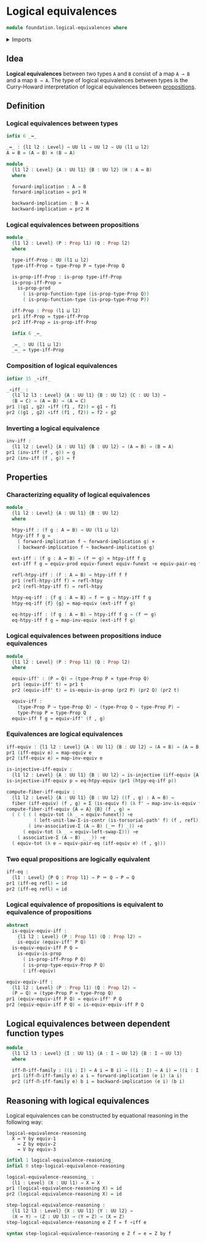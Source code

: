 # Logical equivalences

```agda
module foundation.logical-equivalences where
```

<details><summary>Imports</summary>

```agda
open import foundation.dependent-pair-types
open import foundation.equality-cartesian-product-types
open import foundation.equivalence-extensionality
open import foundation.functoriality-cartesian-product-types
open import foundation.type-arithmetic-dependent-pair-types
open import foundation.universe-levels

open import foundation-core.cartesian-product-types
open import foundation-core.contractible-types
open import foundation-core.equivalences
open import foundation-core.fibers-of-maps
open import foundation-core.function-extensionality
open import foundation-core.function-types
open import foundation-core.functoriality-dependent-pair-types
open import foundation-core.homotopies
open import foundation-core.identity-types
open import foundation-core.injective-maps
open import foundation-core.propositions
```

</details>

## Idea

**Logical equivalences** between two types `A` and `B` consist of a map `A → B`
and a map `B → A`. The type of logical equivalences between types is the
Curry-Howard interpretation of logical equivalences between
[propositions](foundation-core.propositions.md).

## Definition

### Logical equivalences between types

```agda
infix 6 _↔_

_↔_ : {l1 l2 : Level} → UU l1 → UU l2 → UU (l1 ⊔ l2)
A ↔ B = (A → B) × (B → A)

module _
  {l1 l2 : Level} {A : UU l1} {B : UU l2} (H : A ↔ B)
  where

  forward-implication : A → B
  forward-implication = pr1 H

  backward-implication : B → A
  backward-implication = pr2 H
```

### Logical equivalences between propositions

```agda
module _
  {l1 l2 : Level} (P : Prop l1) (Q : Prop l2)
  where

  type-iff-Prop : UU (l1 ⊔ l2)
  type-iff-Prop = type-Prop P ↔ type-Prop Q

  is-prop-iff-Prop : is-prop type-iff-Prop
  is-prop-iff-Prop =
    is-prop-prod
      ( is-prop-function-type (is-prop-type-Prop Q))
      ( is-prop-function-type (is-prop-type-Prop P))

  iff-Prop : Prop (l1 ⊔ l2)
  pr1 iff-Prop = type-iff-Prop
  pr2 iff-Prop = is-prop-iff-Prop

  infix 6 _⇔_

  _⇔_ : UU (l1 ⊔ l2)
  _⇔_ = type-iff-Prop
```

### Composition of logical equivalences

```agda
infixr 15 _∘iff_

_∘iff_ :
  {l1 l2 l3 : Level} {A : UU l1} {B : UU l2} {C : UU l3} →
  (B ↔ C) → (A ↔ B) → (A ↔ C)
pr1 ((g1 , g2) ∘iff (f1 , f2)) = g1 ∘ f1
pr2 ((g1 , g2) ∘iff (f1 , f2)) = f2 ∘ g2
```

### Inverting a logical equivalence

```agda
inv-iff :
  {l1 l2 : Level} {A : UU l1} {B : UU l2} → (A ↔ B) → (B ↔ A)
pr1 (inv-iff (f , g)) = g
pr2 (inv-iff (f , g)) = f
```

## Properties

### Characterizing equality of logical equivalences

```agda
module _
  {l1 l2 : Level} {A : UU l1} {B : UU l2}
  where

  htpy-iff : (f g : A ↔ B) → UU (l1 ⊔ l2)
  htpy-iff f g =
    ( forward-implication f ~ forward-implication g) ×
    ( backward-implication f ~ backward-implication g)

  ext-iff : (f g : A ↔ B) → (f ＝ g) ≃ htpy-iff f g
  ext-iff f g = equiv-prod equiv-funext equiv-funext ∘e equiv-pair-eq f g

  refl-htpy-iff : (f : A ↔ B) → htpy-iff f f
  pr1 (refl-htpy-iff f) = refl-htpy
  pr2 (refl-htpy-iff f) = refl-htpy

  htpy-eq-iff : {f g : A ↔ B} → f ＝ g → htpy-iff f g
  htpy-eq-iff {f} {g} = map-equiv (ext-iff f g)

  eq-htpy-iff : (f g : A ↔ B) → htpy-iff f g → (f ＝ g)
  eq-htpy-iff f g = map-inv-equiv (ext-iff f g)
```

### Logical equivalences between propositions induce equivalences

```agda
module _
  {l1 l2 : Level} (P : Prop l1) (Q : Prop l2)
  where

  equiv-iff' : (P ⇔ Q) → (type-Prop P ≃ type-Prop Q)
  pr1 (equiv-iff' t) = pr1 t
  pr2 (equiv-iff' t) = is-equiv-is-prop (pr2 P) (pr2 Q) (pr2 t)

  equiv-iff :
    (type-Prop P → type-Prop Q) → (type-Prop Q → type-Prop P) →
    type-Prop P ≃ type-Prop Q
  equiv-iff f g = equiv-iff' (f , g)
```

### Equivalences are logical equivalences

```agda
iff-equiv : {l1 l2 : Level} {A : UU l1} {B : UU l2} → (A ≃ B) → (A ↔ B)
pr1 (iff-equiv e) = map-equiv e
pr2 (iff-equiv e) = map-inv-equiv e

is-injective-iff-equiv :
  {l1 l2 : Level} {A : UU l1} {B : UU l2} → is-injective (iff-equiv {A = A} {B})
is-injective-iff-equiv p = eq-htpy-equiv (pr1 (htpy-eq-iff p))

compute-fiber-iff-equiv :
  {l1 l2 : Level} {A : UU l1} {B : UU l2} ((f , g) : A ↔ B) →
  fiber (iff-equiv) (f , g) ≃ Σ (is-equiv f) (λ f' → map-inv-is-equiv f' ~ g)
compute-fiber-iff-equiv {A = A} {B} (f , g) =
  ( ( ( ( ( equiv-tot (λ _ → equiv-funext)) ∘e
          ( left-unit-law-Σ-is-contr (is-torsorial-path' f) (f , refl))) ∘e
        ( inv-associative-Σ (A → B) (_＝ f) _)) ∘e
      ( equiv-tot (λ _ → equiv-left-swap-Σ))) ∘e
    ( associative-Σ (A → B) _ _)) ∘e
  ( equiv-tot (λ e → equiv-pair-eq (iff-equiv e) (f , g)))
```

### Two equal propositions are logically equivalent

```agda
iff-eq :
  {l1 : Level} {P Q : Prop l1} → P ＝ Q → P ⇔ Q
pr1 (iff-eq refl) = id
pr2 (iff-eq refl) = id
```

### Logical equivalence of propositions is equivalent to equivalence of propositions

```agda
abstract
  is-equiv-equiv-iff :
    {l1 l2 : Level} (P : Prop l1) (Q : Prop l2) →
    is-equiv (equiv-iff' P Q)
  is-equiv-equiv-iff P Q =
    is-equiv-is-prop
      ( is-prop-iff-Prop P Q)
      ( is-prop-type-equiv-Prop P Q)
      ( iff-equiv)

equiv-equiv-iff :
  {l1 l2 : Level} (P : Prop l1) (Q : Prop l2) →
  (P ⇔ Q) ≃ (type-Prop P ≃ type-Prop Q)
pr1 (equiv-equiv-iff P Q) = equiv-iff' P Q
pr2 (equiv-equiv-iff P Q) = is-equiv-equiv-iff P Q
```

## Logical equivalences between dependent function types

```agda
module _
  {l1 l2 l3 : Level} {I : UU l1} {A : I → UU l2} {B : I → UU l3}
  where

  iff-Π-iff-family : ((i : I) → A i ↔ B i) → ((i : I) → A i) ↔ ((i : I) → B i)
  pr1 (iff-Π-iff-family e) a i = forward-implication (e i) (a i)
  pr2 (iff-Π-iff-family e) b i = backward-implication (e i) (b i)
```

## Reasoning with logical equivalences

Logical equivalences can be constructed by equational reasoning in the following
way:

```text
logical-equivalence-reasoning
  X ↔ Y by equiv-1
    ↔ Z by equiv-2
    ↔ V by equiv-3
```

```agda
infixl 1 logical-equivalence-reasoning_
infixl 0 step-logical-equivalence-reasoning

logical-equivalence-reasoning_ :
  {l1 : Level} (X : UU l1) → X ↔ X
pr1 (logical-equivalence-reasoning X) = id
pr2 (logical-equivalence-reasoning X) = id

step-logical-equivalence-reasoning :
  {l1 l2 l3 : Level} {X : UU l1} {Y : UU l2} →
  (X ↔ Y) → (Z : UU l3) → (Y ↔ Z) → (X ↔ Z)
step-logical-equivalence-reasoning e Z f = f ∘iff e

syntax step-logical-equivalence-reasoning e Z f = e ↔ Z by f
```
